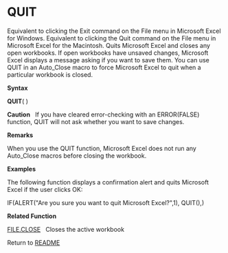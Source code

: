 # QUIT

Equivalent to clicking the Exit command on the File menu in Microsoft
Excel for Windows. Equivalent to clicking the Quit command on the File
menu in Microsoft Excel for the Macintosh. Quits Microsoft Excel and
closes any open workbooks. If open workbooks have unsaved changes,
Microsoft Excel displays a message asking if you want to save them. You
can use QUIT in an Auto\_Close macro to force Microsoft Excel to quit
when a particular workbook is closed.

**Syntax**

**QUIT**( )

**Caution**&nbsp;&nbsp;&nbsp;If you have cleared error-checking with an
ERROR(FALSE) function, QUIT will not ask whether you want to save
changes.

**Remarks**

When you use the QUIT function, Microsoft Excel does not run any
Auto\_Close macros before closing the workbook.

**Examples**

The following function displays a confirmation alert and quits Microsoft
Excel if the user clicks OK:

IF(ALERT("Are you sure you want to quit Microsoft Excel?",1), QUIT(),)

**Related Function**

[FILE.CLOSE](FILE.CLOSE.md)&nbsp;&nbsp;&nbsp;Closes the active workbook



Return to [README](README.md)

